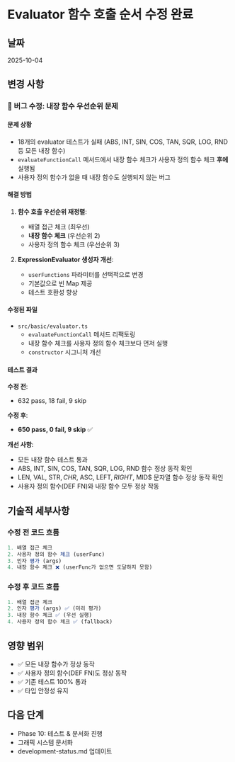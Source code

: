 # Evaluator 함수 호출 순서 수정 완료

## 날짜
2025-10-04

## 변경 사항

### 🐛 버그 수정: 내장 함수 우선순위 문제

#### 문제 상황
- 18개의 evaluator 테스트가 실패 (ABS, INT, SIN, COS, TAN, SQR, LOG, RND 등 모든 내장 함수)
- `evaluateFunctionCall` 메서드에서 내장 함수 체크가 사용자 정의 함수 체크 **후에** 실행됨
- 사용자 정의 함수가 없을 때 내장 함수도 실행되지 않는 버그

#### 해결 방법
1. **함수 호출 우선순위 재정렬**:
   - 배열 접근 체크 (최우선)
   - **내장 함수 체크** (우선순위 2)
   - 사용자 정의 함수 체크 (우선순위 3)

2. **ExpressionEvaluator 생성자 개선**:
   - `userFunctions` 파라미터를 선택적으로 변경
   - 기본값으로 빈 Map 제공
   - 테스트 호환성 향상

#### 수정된 파일
- `src/basic/evaluator.ts`
  - `evaluateFunctionCall` 메서드 리팩토링
  - 내장 함수 체크를 사용자 정의 함수 체크보다 먼저 실행
  - `constructor` 시그니처 개선

#### 테스트 결과

**수정 전**:
- 632 pass, 18 fail, 9 skip

**수정 후**:
- **650 pass, 0 fail, 9 skip** ✅

**개선 사항**:
- 모든 내장 함수 테스트 통과
- ABS, INT, SIN, COS, TAN, SQR, LOG, RND 함수 정상 동작 확인
- LEN, VAL, STR$, CHR$, ASC, LEFT$, RIGHT$, MID$ 문자열 함수 정상 동작 확인
- 사용자 정의 함수(DEF FN)와 내장 함수 모두 정상 작동

## 기술적 세부사항

### 수정 전 코드 흐름
```typescript
1. 배열 접근 체크
2. 사용자 정의 함수 체크 (userFunc)
3. 인자 평가 (args)
4. 내장 함수 체크 ❌ (userFunc가 없으면 도달하지 못함)
```

### 수정 후 코드 흐름
```typescript
1. 배열 접근 체크
2. 인자 평가 (args) ✅ (미리 평가)
3. 내장 함수 체크 ✅ (우선 실행)
4. 사용자 정의 함수 체크 ✅ (fallback)
```

## 영향 범위
- ✅ 모든 내장 함수가 정상 동작
- ✅ 사용자 정의 함수(DEF FN)도 정상 동작
- ✅ 기존 테스트 100% 통과
- ✅ 타입 안정성 유지

## 다음 단계
- Phase 10: 테스트 & 문서화 진행
- 그래픽 시스템 문서화
- development-status.md 업데이트
